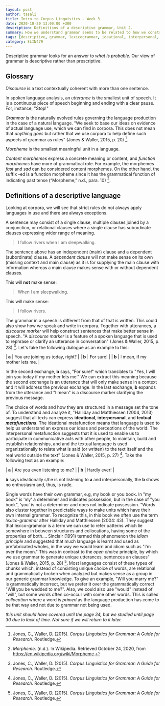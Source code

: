 ```yaml
---
layout: post
author: tasali
title: Intro to Corpus Linguistics - Week 3
date: 2020-10-20 13:00:00 +300
description: Definitions of a descriptive grammar, Unit 2.
summary: How we understand grammar seems to be related to how we construct it. Grammar by default is not prescriptive as what we mean by rules changes and is often broken by exceptions, which all natural languages experience. The spoken grammar is also different from that of written as one of the core values for the spoken grammar is efficiency. 
tags: [descriptive, grammar, lexicogrammar, ideational, interpersonal, textual, metafunctions utterance, textual, primer, open-choice, idiom-principle]
category: ELIN479
---
```


Descriptive grammar looks for an answer to *what is probable*. Our view of grammar is descriptive rather than prescriptive.

## Glossary

_Discourse_ is a text contextually coherent with more than one sentence.

In spoken language analysis, an _utterance_ is the smallest unit of speech. It is a continuous piece of speech beginning and ending with a clear pause. For, instance, "Stop!"

_Grammar_ is the naturally evolved rules governing the language production in the case of a natural language. "We seek to base our ideas on evidence of actual language use, which we can find in corpora. This does not mean that _anything goes_ but rather that we use corpora to help define such aspects of grammar as rules" (Jones & Waller, 2015, p. 20) [^1].

_Morpheme_ is the smallest meaningful unit in a language. 

_Content morphemes_ express a concrete meaning or content, and _function morphemes_ have more of grammatical role. For example, the morphemes _fast_ and _sad_ can be considered content morphemes. On the other hand, the suffix -ed is a function morpheme since it has the grammatical function of indicating past tense (“Morpheme,” n.d., para. 10) [^2]. 

## Definitions of a descriptive language

Looking at corpora, we will see that strict rules do not always apply languages in use and there are always exceptions.

A sentence may consist of a single clause, multiple clauses joined by a conjunction, or relational clauses where a single clause has subordinate clauses expressing wider range of meaning. 

> I follow rivers when I am sleepwalking. 

The sentence above has an independent (main) clause and a dependent (subordinate) clause. A _dependent clause_ will not make sense on its own (missing context and main clause) as it is for supplying the main clause with information whereas a main clause makes sense with or without dependent clauses.

This will **not** make sense:

> When I am sleepwalking.

This will make sense:

> I follow rivers.

The grammar in a speech is different from that of that is written. This could also show how we speak and write in corpora. Together with utterances, a _discourse marker_ will help construct sentences that make better sense in speech. "A _discourse marker_ is a feature of a spoken language that is used to rephrase or clarify an utterance in conversation" (Jones & Waller, 2015, p. 28) [^1]. Let's take the following dialogue as an example to this:

| **a** | You are joining us today, right? |
| **b** | For sure! |
| **b** | I mean, if my mother lets me. |

In the second exchange, **b** says, "For sure!" which translates to "Yes, I will join you today if my mother lets me." We can extract this meaning because the second exchange is an utterance that will only make sense in a context and it will address the previous exchange. In the last exchange, **b** expands from the utterance and "I mean" is a discourse marker clarifying the previous message.

The choice of words and how they are structured in a message set the tone of. To understand and analyze it, "Halliday and Matthiessen (2004, 2013) suggest that all texts can express **ideational**, **interpersonal**, and **textual *metafunctions***. The ideational metafunction means that language is used to help us understand an express our ideas and perceptions of the world. The interpersonal metafunction suggests that it is used to enable us to participate in communicative acts with other people, to maintain, build and establish relationships, and and the textual language is used organizationally to relate what is said (or written) to the text itself and the real world outside the text" (Jones & Waller, 2015, p. 27) [^1]. Take the following text as an example:

| **a** | Are you even listening to me? |
| **b** | Hardly ever! |

**b** says ideationally s/he is not listening to **a** and interpersonally, the **b** shows no enthusiasm and, thus, is rude.

Single words have their own grammar, e.g, my book or you book. In "my book" is 'my' a determiner and indicates possession, but in the case of "you book", 'you' is not a determiner and does not indicate possession. "Words also cluster together in predictable ways to make units which have their own internal grammar. To recognize this, in this book we often use the term _lexico-grammar_ after Halliday and Matthiessen (2004: 43). They suggest that lexico-grammar is a term we can use to refer patterns which lie somewhere in between structures and collocations, having some of the properties of both.... Sinclair (1991) termed this phenomenon the _idiom principle_ and suggested that much language is learnt and used as prefabricated wholes, in the way we would learn and idiom such as "I'm over the moon." This was in contrast to the _open choice_ principle, by which we use grammar to generate unique utterances, sentences an clauses" (Jones & Waller, 2015, p. 28) [^1]. Most languages consist of these types of chunks which, instead of consisting unique choice of words, are relational and grammatically broken when analyzed but makes sense as a group in our generic grammar knowledge. To give an example, "Will you marry me?" is grammatically incorrect, but we prefer it over the grammatically correct "Will you be wedded to me?". Also, we could also use "would" instead of "will", but some words often co-occur with some other words. This is called _collocation_ where a word is _primed_ as the language production has come to be that way and not due to grammar not being used.

*this unit should have covered until the page 34, but we studied until page 30 due to lack of time. Not sure if we will return to it later.*

[^1]: Jones, C., Waller, D. (2015). *Corpus Linguistics for Grammar: A Guide for Research*. Routledge.
[^2]: *Morpheme*. (n.d.). In Wikipedia. Retrieved October 24, 2020, from <https://en.wikipedia.org/wiki/Morpheme>.